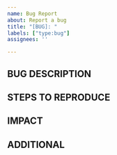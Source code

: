 ```yaml
---
name: Bug Report
about: Report a bug
title: "[BUG]: "
labels: ["type:bug"]
assignees: ''

---
```


## BUG DESCRIPTION
<!--Describe the problem..-->

## STEPS TO REPRODUCE
<!--Steps to reproduce the behavior (input file, or modifications to an existing input file, etc.)-->

## IMPACT
<!--Is the bug a blocker or annoying?-->

## ADDITIONAL
<!--Useful information. e.g., OS, virtual environment, etc.-->
